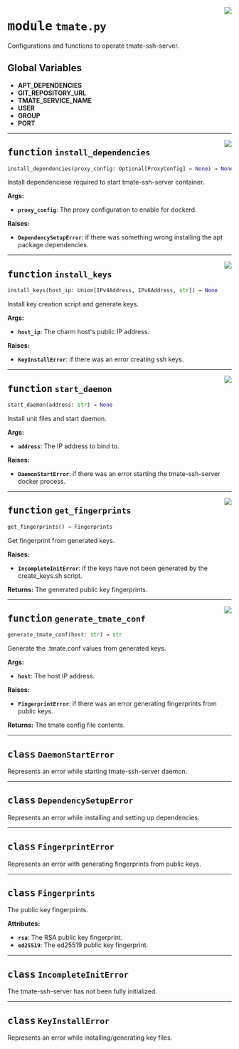 <!-- markdownlint-disable -->

<a href="../src/tmate.py#L0"><img align="right" style="float:right;" src="https://img.shields.io/badge/-source-cccccc?style=flat-square"></a>

# <kbd>module</kbd> `tmate.py`
Configurations and functions to operate tmate-ssh-server. 

**Global Variables**
---------------
- **APT_DEPENDENCIES**
- **GIT_REPOSITORY_URL**
- **TMATE_SERVICE_NAME**
- **USER**
- **GROUP**
- **PORT**

---

<a href="../src/tmate.py#L97"><img align="right" style="float:right;" src="https://img.shields.io/badge/-source-cccccc?style=flat-square"></a>

## <kbd>function</kbd> `install_dependencies`

```python
install_dependencies(proxy_config: Optional[ProxyConfig] = None) → None
```

Install dependenciese required to start tmate-ssh-server container. 



**Args:**
 
 - <b>`proxy_config`</b>:  The proxy configuration to enable for dockerd. 



**Raises:**
 
 - <b>`DependencySetupError`</b>:  if there was something wrong installing the apt package  dependencies. 


---

<a href="../src/tmate.py#L117"><img align="right" style="float:right;" src="https://img.shields.io/badge/-source-cccccc?style=flat-square"></a>

## <kbd>function</kbd> `install_keys`

```python
install_keys(host_ip: Union[IPv4Address, IPv6Address, str]) → None
```

Install key creation script and generate keys. 



**Args:**
 
 - <b>`host_ip`</b>:  The charm host's public IP address. 



**Raises:**
 
 - <b>`KeyInstallError`</b>:  if there was an error creating ssh keys. 


---

<a href="../src/tmate.py#L142"><img align="right" style="float:right;" src="https://img.shields.io/badge/-source-cccccc?style=flat-square"></a>

## <kbd>function</kbd> `start_daemon`

```python
start_daemon(address: str) → None
```

Install unit files and start daemon. 



**Args:**
 
 - <b>`address`</b>:  The IP address to bind to. 



**Raises:**
 
 - <b>`DaemonStartError`</b>:  if there was an error starting the tmate-ssh-server docker process. 


---

<a href="../src/tmate.py#L196"><img align="right" style="float:right;" src="https://img.shields.io/badge/-source-cccccc?style=flat-square"></a>

## <kbd>function</kbd> `get_fingerprints`

```python
get_fingerprints() → Fingerprints
```

Get fingerprint from generated keys. 



**Raises:**
 
 - <b>`IncompleteInitError`</b>:  if the keys have not been generated by the create_keys.sh script. 



**Returns:**
 The generated public key fingerprints. 


---

<a href="../src/tmate.py#L220"><img align="right" style="float:right;" src="https://img.shields.io/badge/-source-cccccc?style=flat-square"></a>

## <kbd>function</kbd> `generate_tmate_conf`

```python
generate_tmate_conf(host: str) → str
```

Generate the .tmate.conf values from generated keys. 



**Args:**
 
 - <b>`host`</b>:  The host IP address. 



**Raises:**
 
 - <b>`FingerprintError`</b>:  if there was an error generating fingerprints from public keys. 



**Returns:**
 The tmate config file contents. 


---

## <kbd>class</kbd> `DaemonStartError`
Represents an error while starting tmate-ssh-server daemon. 





---

## <kbd>class</kbd> `DependencySetupError`
Represents an error while installing and setting up dependencies. 





---

## <kbd>class</kbd> `FingerprintError`
Represents an error with generating fingerprints from public keys. 





---

## <kbd>class</kbd> `Fingerprints`
The public key fingerprints. 



**Attributes:**
 
 - <b>`rsa`</b>:  The RSA public key fingerprint. 
 - <b>`ed25519`</b>:  The ed25519 public key fingerprint. 





---

## <kbd>class</kbd> `IncompleteInitError`
The tmate-ssh-server has not been fully initialized. 





---

## <kbd>class</kbd> `KeyInstallError`
Represents an error while installing/generating key files. 






